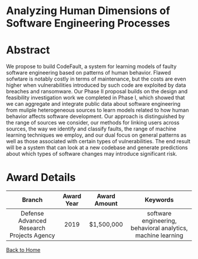 
Analyzing Human Dimensions of Software Engineering Processes
============================================================

# Abstract


We propose to build CodeFault, a system for learning models of faulty software engineering based on patterns of human behavior. Flawed sofwtare is notably costly in terms of maintenance, but the costs are even higher when vulnerabilities introduced by such code are exploited by data breaches and ransomware. Our Phase II proposal builds on the design and feasibility investigation work we completed in Phase I, which showed that we can aggregate and integrate public data about software engineering from muliple heterogeneous sources to learn models related to how human behavior affects software development. Our approach is distinguished by the range of sources we consider, our methods for linking users across sources, the way we identify and classify faults, the range of machine learning techniques we employ, and our dual focus on general patterns as well as those associated with certain types of vulnerabilities. The end result will be a system that can look at a new codebase and generate predictions about which types of software changes may introduce significant risk.  

# Award Details

|Branch|Award Year|Award Amount|Keywords|
| :---: | :---: | :---: | :---: |
|Defense Advanced Research Projects Agency|2019|$1,500,000|software engineering, behavioral analytics, machine learning|
  
  


[Back to Home](https://github.com/chrischow/dod_sbir_awards#1221)